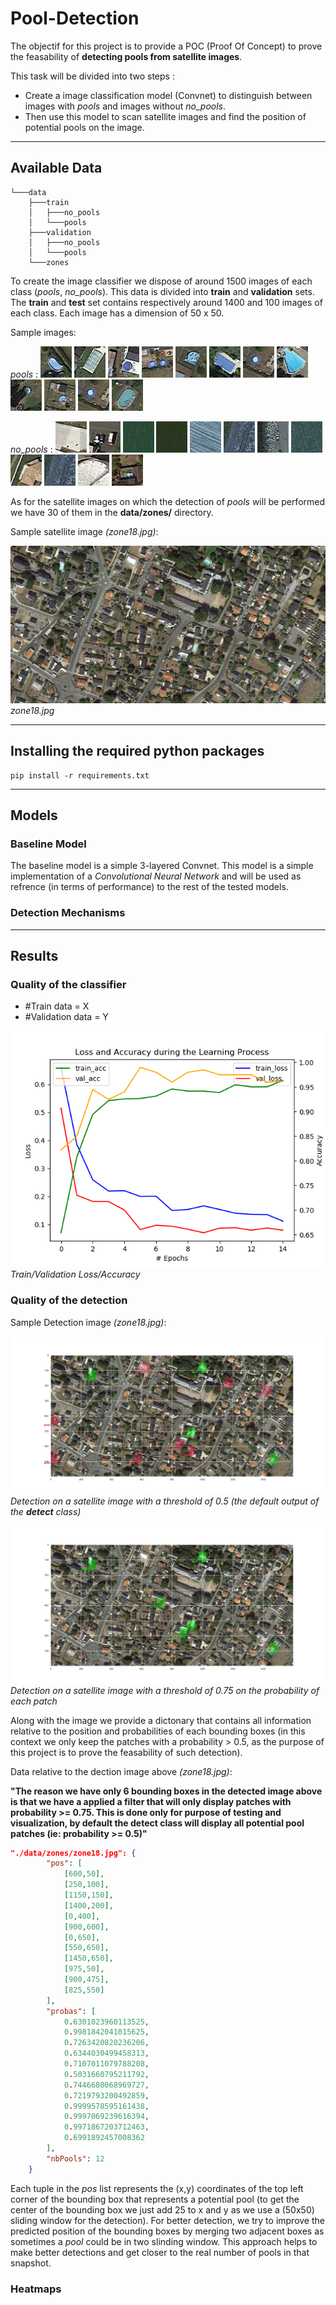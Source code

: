 # Pool-Detection

The objectif for this project is to provide a POC (Proof Of Concept) to prove the feasability of **detecting pools from satellite images**.

This task will be divided into two steps :

- Create a image classification model (Convnet) to distinguish between images with *pools* and images without *no_pools*.
- Then use this model to scan satellite images and find the position of potential pools on the image.

***

## Available Data

```tree
└───data
    ├───train
    │   ├───no_pools
    │   └───pools
    ├───validation
    │   ├───no_pools
    │   └───pools
    └───zones
```

To create the image classifier we dispose of around 1500 images of each class (*pools*, *no_pools*). This data is divided into **train** and **validation** sets.
The **train** and **test** set contains respectively  around 1400 and 100 images of each class.
Each image has a dimension of 50 x 50.

Sample images:

*pools* : ![alt text](./data/train/pools/img0.jpg) ![alt text](./data/train/pools/img23.jpg) ![alt text](./data/train/pools/img451.jpg) ![alt text](./data/train/pools/img151.jpg) ![alt text](./data/train/pools/img823.jpg) ![alt text](./data/train/pools/img1023.jpg) ![alt text](./data/train/pools/img92.jpg) ![alt text](./data/train/pools/img702.jpg) ![alt text](./data/train/pools/img999.jpg) ![alt text](./data/train/pools/img1123.jpg) ![alt text](./data/train/pools/img92.jpg) ![alt text](./data/train/pools/img782.jpg)

*no_pools* : ![alt text](./data/train/no_pools/img0.jpg) ![alt text](./data/train/no_pools/img23.jpg) ![alt text](./data/train/no_pools/img451.jpg) ![alt text](./data/train/no_pools/img151.jpg) ![alt text](./data/train/no_pools/img823.jpg) ![alt text](./data/train/no_pools/img102.jpg) ![alt text](./data/train/no_pools/img92.jpg) ![alt text](./data/train/no_pools/img702.jpg) ![alt text](./data/train/no_pools/img1333.jpg) ![alt text](./data/train/no_pools/img102.jpg) ![alt text](./data/train/no_pools/img192.jpg) ![alt text](./data/train/no_pools/img91.jpg)

As for the satellite images on which the detection of *pools* will be performed we have 30 of them in the **data/zones/** directory.

Sample satellite image *(zone18.jpg)*:

![alt text](data/zones/zone18.jpg)*zone18.jpg*

***

## Installing the required python packages

```console
pip install -r requirements.txt
```

***

## Models

### Baseline Model

The baseline model is a simple 3-layered Convnet. This model is a simple implementation of a *Convolutional Neural Network* and will be used as refrence (in terms of performance) to the rest of the tested models.

### Detection Mechanisms

***

## Results

### Quality of the classifier

- #Train data = X
- #Validation data = Y 

![alt text](data/acc_loss_history.png)*Train/Validation Loss/Accuracy*

### Quality of the detection

Sample Detection image *(zone18.jpg)*:

![alt text](data/detected/pooldetection_zone18.jpg)*Detection on a satellite image with a threshold of 0.5 (the default output of the **detect** class)*

![alt text](data/detected/pooldetection_th%3D0.75_zone18.jpg)*Detection on a satellite image with a threshold of 0.75 on the probability of each patch*

Along with the image we provide a dictonary that contains all information relative to the position and probabilities of each bounding boxes (in this context we only keep the patches with a probability > 0.5, as the purpose of this project is to prove the feasability of such detection).

Data relative to the dection image above *(zone18.jpg)*:

**"The reason we have only 6 bounding boxes in the detected image above is that we have a applied a filter that will only display patches with probability >= 0.75. This is done only for purpose of testing and visualization, by default the **detect** class will display all potential pool patches (ie: probability >= 0.5)"**

```json
"./data/zones/zone18.jpg": {
        "pos": [
            [600,50],
            [250,100],
            [1150,150],
            [1400,200],
            [0,400],
            [900,600],
            [0,650],
            [550,650],
            [1450,650],
            [975,50],
            [900,475],
            [825,550]
        ],
        "probas": [
            0.6301023960113525,
            0.9981842041015625,
            0.7263420820236206,
            0.6344030499458313,
            0.7107011079788208,
            0.5031660795211792,
            0.7446680068969727,
            0.7219793200492859,
            0.9999578595161438,
            0.9997069239616394,
            0.9971867203712463,
            0.6991892457008362
        ],
        "nbPools": 12
    }
```

Each tuple in the *pos* list represents the (x,y) coordinates of the top left corner of the bounding box that represents a potential pool (to get the center of the bounding box we just add 25 to x and y as we use a (50x50) sliding window for the detection). For better detection, we try to improve the predicted position of the bounding boxes by merging two adjacent boxes as sometimes a *pool* could be in two slinding window. This approach helps to make better detections and get closer to the real number of pools in that snapshot.

### Heatmaps